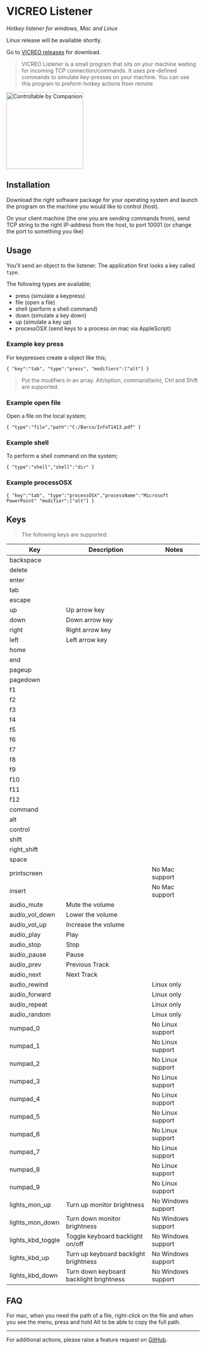 # VICREO Listener

*Hotkey listener for windows, Mac and Linux*

Linux release will be available shortly.

Go to [VICREO releases](https://github.com/JeffreyDavidsz/VICREO-listener/releases) for download.

>  VICREO Listener is a small program that sits on your machine waiting for incoming TCP connection/commands. It uses pre-defined commands to simulate key-presses on your machine. You can use this program to preform hotkey actions from remote

[<img src="https://bitfocus.io/companion/badge.png?ref=vicreo" width="200px" alt="Controllable by Companion">](https://bitfocus.io/companion/)

## Installation

Download the right software package for your operating system and launch the program on the machine you would like to control (host).

On your client machine (the one you are sending commands from), send TCP string to the right IP-address from the host, to port 10001 (or change the port to something you like)

## Usage

You'll send an object to the listener. The application first looks a key called `type`.

The following types are available;
* press (simulate a keypress)
* file (open a file)
* shell (perform a shell command)
* down (simulate a key down)
* up (simulate a key up)
* processOSX (send keys to a process on mac via AppleScript)

### Example key press
For keypresses create a object like this;
<pre><code>{ "key":"tab", "type":"press", "modifiers":["alt"] }</code></pre>

> Put the modifiers in an array.
> Alt/option, command(win), Ctrl and Shift are supported.

### Example open file
Open a file on the local system;
<pre><code>{ "type":"file","path":"C:/Barco/InfoT1413.pdf" }</code></pre>

### Example shell
To perform a shell command on the system;
<pre><code>{ "type":"shell","shell":"dir" }</code></pre>

### Example processOSX
<pre><code>{ "key":"tab", "type":"processOSX","processName":"Microsoft PowerPoint" "modifier":["alt"] }</code></pre>

## Keys ##

>The following keys are supported:

| Key								|Description															| Notes								|
|-------------------|-----------------------------------------|---------------------|
| backspace					|																					|											|
| delete						|																					|											|
| enter							|																					|											|
| tab								|																					|											|
| escape						|																					|											|
| up								| Up arrow key														|											|
| down							| Down arrow key													|											|
| right							| Right arrow key													|											|
| left							| Left arrow key													|											|
| home							|																					|											|
| end								|																					|											|
| pageup						|																					|											|
| pagedown					|																					|											|
| f1								|																					|											|
| f2								|																					|											|
| f3								|																					|											|
| f4								|																					|											|
| f5								|																					|											|
| f6								|																					|											|
| f7								|																					|											|
| f8								|																					|											|
| f9								|																					|											|
| f10								|																					|											|
| f11								|																					|											|
| f12								|																					|											|
| command						|																					|											|
| alt								|																					|											|
| control						|																					|											|
| shift							|																					|											|
| right_shift				|																					|											|
| space							|																					|											|
| printscreen				|																					| No Mac support			|
| insert						|																					| No Mac support			|
| audio_mute				| Mute the volume													|											|
| audio_vol_down		| Lower the volume												|											|
| audio_vol_up			| Increase the volume											|											|
| audio_play				| Play																		|											|
| audio_stop				| Stop																		|											|
| audio_pause				| Pause																		|											|
| audio_prev				| Previous Track													|											|
| audio_next				| Next Track															|											|
| audio_rewind	 		|																					| Linux only					|
| audio_forward	 		|																					| Linux only					|
| audio_repeat	 		|																					| Linux only					|
| audio_random	 		|																					| Linux only					|
| numpad_0					|																					| No Linux support		|
| numpad_1					|																					| No Linux support		|
| numpad_2					|																					| No Linux support		|
| numpad_3					|																					| No Linux support		|
| numpad_4				 	|																					| No Linux support		|
| numpad_5					|																					| No Linux support		|
| numpad_6					|																					| No Linux support		|
| numpad_7					|																					| No Linux support		|
| numpad_8					|																					| No Linux support		|
| numpad_9					|																					| No Linux support		|
| lights_mon_up			| Turn up monitor brightness							| No Windows support	|
| lights_mon_down		| Turn down monitor brightness						| No Windows support	|
| lights_kbd_toggle | Toggle keyboard backlight on/off				| No Windows support	|
| lights_kbd_up			| Turn up keyboard backlight brightness		| No Windows support	|
| lights_kbd_down		| Turn down keyboard backlight brightness	| No Windows support	|

## FAQ ##

For mac, when you need the path of a file, right-click on the file and when you see the menu, press and hold Alt to be able to copy the full path.

----

For additional actions, please raise a feature request on [GitHub](https://github.com/JeffreyDavidsz/VICREO-listener/issues).
